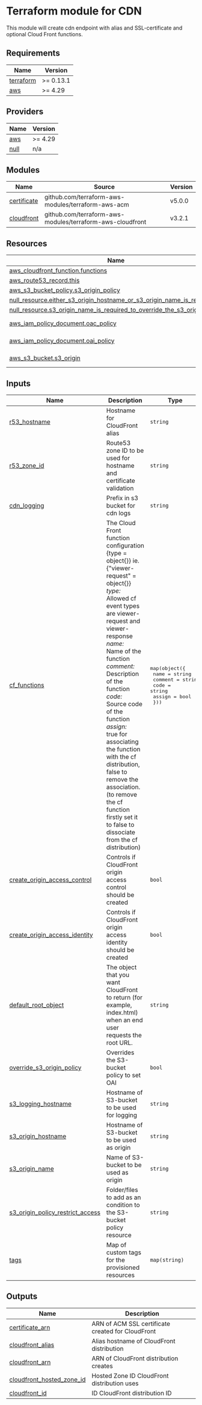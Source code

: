 # Terraform module for CDN

This module will create cdn endpoint with alias and SSL-certificate and optional Cloud Front functions.

<!-- BEGINNING OF PRE-COMMIT-TERRAFORM DOCS HOOK -->
## Requirements

| Name | Version |
|------|---------|
| <a name="requirement_terraform"></a> [terraform](#requirement\_terraform) | >= 0.13.1 |
| <a name="requirement_aws"></a> [aws](#requirement\_aws) | >= 4.29 |

## Providers

| Name | Version |
|------|---------|
| <a name="provider_aws"></a> [aws](#provider\_aws) | >= 4.29 |
| <a name="provider_null"></a> [null](#provider\_null) | n/a |

## Modules

| Name | Source | Version |
|------|--------|---------|
| <a name="module_certificate"></a> [certificate](#module\_certificate) | github.com/terraform-aws-modules/terraform-aws-acm | v5.0.0 |
| <a name="module_cloudfront"></a> [cloudfront](#module\_cloudfront) | github.com/terraform-aws-modules/terraform-aws-cloudfront | v3.2.1 |

## Resources

| Name | Type |
|------|------|
| [aws_cloudfront_function.functions](https://registry.terraform.io/providers/hashicorp/aws/latest/docs/resources/cloudfront_function) | resource |
| [aws_route53_record.this](https://registry.terraform.io/providers/hashicorp/aws/latest/docs/resources/route53_record) | resource |
| [aws_s3_bucket_policy.s3_origin_policy](https://registry.terraform.io/providers/hashicorp/aws/latest/docs/resources/s3_bucket_policy) | resource |
| [null_resource.either_s3_origin_hostname_or_s3_origin_name_is_required](https://registry.terraform.io/providers/hashicorp/null/latest/docs/resources/resource) | resource |
| [null_resource.s3_origin_name_is_required_to_override_the_s3_origin_policy](https://registry.terraform.io/providers/hashicorp/null/latest/docs/resources/resource) | resource |
| [aws_iam_policy_document.oac_policy](https://registry.terraform.io/providers/hashicorp/aws/latest/docs/data-sources/iam_policy_document) | data source |
| [aws_iam_policy_document.oai_policy](https://registry.terraform.io/providers/hashicorp/aws/latest/docs/data-sources/iam_policy_document) | data source |
| [aws_s3_bucket.s3_origin](https://registry.terraform.io/providers/hashicorp/aws/latest/docs/data-sources/s3_bucket) | data source |

## Inputs

| Name | Description | Type | Default | Required |
|------|-------------|------|---------|:--------:|
| <a name="input_r53_hostname"></a> [r53\_hostname](#input\_r53\_hostname) | Hostname for CloudFront alias | `string` | n/a | yes |
| <a name="input_r53_zone_id"></a> [r53\_zone\_id](#input\_r53\_zone\_id) | Route53 zone ID to be used for hostname and certificate validation | `string` | n/a | yes |
| <a name="input_cdn_logging"></a> [cdn\_logging](#input\_cdn\_logging) | Prefix in s3 bucket for cdn logs | `string` | `""` | no |
| <a name="input_cf_functions"></a> [cf\_functions](#input\_cf\_functions) | The Cloud Front function configuration<br>    {type = object{}} ie. {"viewer-request" = object{}}<br>  *type:*<br>    Allowed cf event types are viewer-request and viewer-response<br>  *name:*<br>    Name of the function<br>  *comment:*<br>    Description of the function<br>  *code:*<br>    Source code of the function<br>  *assign:*<br>    true for associating the function with the cf distribution,<br>    false to remove the association. (to remove the cf function firstly set it<br>    to false to dissociate from the cf distribution) | <pre>map(object({<br>    name    = string<br>    comment = string<br>    code    = string<br>    assign  = bool<br>  }))</pre> | `{}` | no |
| <a name="input_create_origin_access_control"></a> [create\_origin\_access\_control](#input\_create\_origin\_access\_control) | Controls if CloudFront origin access control should be created | `bool` | `false` | no |
| <a name="input_create_origin_access_identity"></a> [create\_origin\_access\_identity](#input\_create\_origin\_access\_identity) | Controls if CloudFront origin access identity should be created | `bool` | `true` | no |
| <a name="input_default_root_object"></a> [default\_root\_object](#input\_default\_root\_object) | The object that you want CloudFront to return (for example, index.html) when an end user requests the root URL. | `string` | `null` | no |
| <a name="input_override_s3_origin_policy"></a> [override\_s3\_origin\_policy](#input\_override\_s3\_origin\_policy) | Overrides the S3-bucket policy to set OAI | `bool` | `false` | no |
| <a name="input_s3_logging_hostname"></a> [s3\_logging\_hostname](#input\_s3\_logging\_hostname) | Hostname of S3-bucket to be used for logging | `string` | `""` | no |
| <a name="input_s3_origin_hostname"></a> [s3\_origin\_hostname](#input\_s3\_origin\_hostname) | Hostname of S3-bucket to be used as origin | `string` | `""` | no |
| <a name="input_s3_origin_name"></a> [s3\_origin\_name](#input\_s3\_origin\_name) | Name of S3-bucket to be used as origin | `string` | `""` | no |
| <a name="input_s3_origin_policy_restrict_access"></a> [s3\_origin\_policy\_restrict\_access](#input\_s3\_origin\_policy\_restrict\_access) | Folder/files to add as an condition to the S3-bucket policy resource | `string` | `"/*"` | no |
| <a name="input_tags"></a> [tags](#input\_tags) | Map of custom tags for the provisioned resources | `map(string)` | `{}` | no |

## Outputs

| Name | Description |
|------|-------------|
| <a name="output_certificate_arn"></a> [certificate\_arn](#output\_certificate\_arn) | ARN of ACM SSL certificate created for CloudFront |
| <a name="output_cloudfront_alias"></a> [cloudfront\_alias](#output\_cloudfront\_alias) | Alias hostname of CloudFront distribution |
| <a name="output_cloudfront_arn"></a> [cloudfront\_arn](#output\_cloudfront\_arn) | ARN of CloudFront distribution creates |
| <a name="output_cloudfront_hosted_zone_id"></a> [cloudfront\_hosted\_zone\_id](#output\_cloudfront\_hosted\_zone\_id) | Hosted Zone ID CloudFront distribution uses |
| <a name="output_cloudfront_id"></a> [cloudfront\_id](#output\_cloudfront\_id) | ID CloudFront distribution ID |

<!-- END OF PRE-COMMIT-TERRAFORM DOCS HOOK -->
